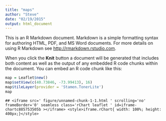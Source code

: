 ```yaml
---
title: "maps"
author: "Steve"
date: "02/19/2015"
output: html_document
---
```


This is an R Markdown document. Markdown is a simple formatting syntax for authoring HTML, PDF, and MS Word documents. For more details on using R Markdown see <http://rmarkdown.rstudio.com>.

When you click the **Knit** button a document will be generated that includes both content as well as the output of any embedded R code chunks within the document. You can embed an R code chunk like this:


```r
map = Leaflet$new()
map$setView(c(40.73846, -73.99413), 16)
map$tileLayer(provider = 'Stamen.TonerLite')
map
```

```
## <iframe src=' figure/unnamed-chunk-1-1.html ' scrolling='no' frameBorder='0' seamless class='rChart leaflet ' id=iframe- chartc885753505b ></iframe> <style>iframe.rChart{ width: 100%; height: 400px;}</style>
```
